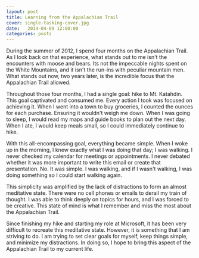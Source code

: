 ```yaml
---
layout: post
title: Learning from the Appalachian Trail
cover: single-tasking-cover.jpg
date:   2014-04-09 12:00:00
categories: posts
---
```


During the summer of 2012, I spend four months on the Appalachian Trail. As I look back on that experience, what stands out to me isn't the encounters with moose and bears. Its not the impeccable nights spent on the White Mountains, and it isn't the run-ins with peculiar mountain men. What stands out now, two years later, is the incredible focus that the Appalachian Trail allowed.

Throughout those four months, I had a single goal: hike to Mt. Katahdin. This goal captivated and consumed me. Every action I took was focused on achieving it. When I went into a town to buy groceries, I counted the ounces for each purchase. Ensuring it wouldn't weigh me down. When I was going to sleep, I would read my maps and guide books to plan out the next day. When I ate, I would keep meals small, so I could immediately continue to hike. 

With this all-encompassing goal, everything became simple. When I woke up in the morning, I knew exactly what I was doing that day; I was walking. I never checked my calendar for meetings or appointments. I never debated whether it was more important to write this email or create that presentation. No. It was simple. I was walking, and if I wasn't walking, I was doing something so I could start walking again.

This simplicity was amplified by the lack of distractions to form an almost meditative state. There were no cell phones or emails to derail my train of thought. I was able to think deeply on topics for hours, and I was forced to be creative. This state of mind is what I remember and miss the most about the Appalachian Trail.

Since finishing my hike and starting my role at Microsoft, it has been very difficult to recreate this meditative state. However, it is something that I am striving to do. I am trying to set clear goals for myself, keep things simple, and minimize my distractions. In doing so, I hope to bring this aspect of the Appalachian Trail to my current life.
